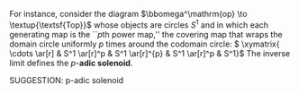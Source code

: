 For instance, consider the diagram $\bbomega^\mathrm{op} \to \textup{\textsf{Top}}$ whose objects are circles $S^1$ and in which each generating map is the  ``$p$th power map,'' the covering map that wraps the domain circle uniformly $p$ times around the codomain circle:
$ \xymatrix{ \cdots \ar[r] & S^1 \ar[r]^p & S^1 \ar[r]^{p} & S^1 \ar[r]^p & S^1}$
The inverse limit defines the $p$-**adic solenoid**.


SUGGESTION: p-adic solenoid